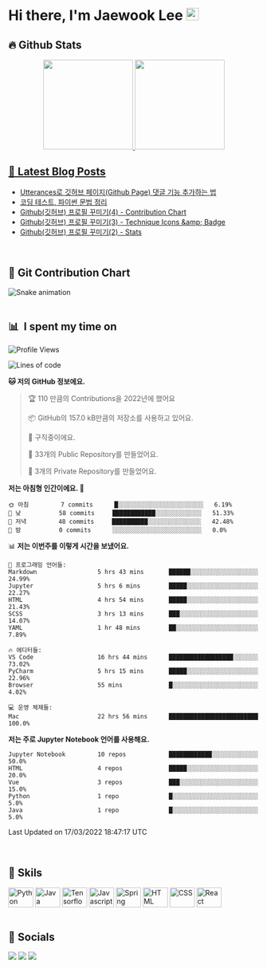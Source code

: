 <!-- ./REAME.md -->
# Hi there, I'm Jaewook Lee <a href="https://lee-jaewook.github.io/"><img src="https://media.giphy.com/media/hvRJCLFzcasrR4ia7z/giphy.gif" width="25px"></a>
## 🔥 Github Stats
<div align="center">
  <a href="https://github.com/lee-jaewook">
  <img height="180em" src="https://github-readme-stats.vercel.app/api?username=lee-jaewook&show_icons=true&theme=dracula&include_all_commits=true&count_private=true"/>
  <img height="180em" src="https://github-readme-stats.vercel.app/api/top-langs/?username=lee-jaewook&layout=compact&langs_count=7&theme=dracula"/>
</div>  
  
  
## 📕 Latest Blog Posts
<!-- BLOG-POST-LIST:START -->
- [Utterances로 깃허브 페이지&lpar;Github Page&rpar; 댓글 기능 추가하는 법](https://lee-jaewook.github.io/2022/03/14/add_comment_func.html)
- [코딩 테스트, 파이썬 문법 정리](https://lee-jaewook.github.io/2022/03/13/python_coding_test_tip.html)
- [Github&lpar;깃허브&rpar; 프로필 꾸미기&lpar;4&rpar; - Contribution Chart](https://lee-jaewook.github.io/2022/03/12/git_profile_4.html)
- [Github&lpar;깃허브&rpar; 프로필 꾸미기&lpar;3&rpar; - Technique Icons &amp;amp; Badge](https://lee-jaewook.github.io/2022/03/11/git_profile_3.html)
- [Github&lpar;깃허브&rpar; 프로필 꾸미기&lpar;2&rpar; - Stats](https://lee-jaewook.github.io/2022/03/10/git_profile_2.html)
<!-- BLOG-POST-LIST:END --><br>
  
## 🌱 Git Contribution Chart
 ![Snake animation](https://github.com/lee-jaewook/lee-jaewook/blob/output/github-contribution-grid-snake.svg)<br><br>
  
## 📊 &nbsp;**I spent my time on**
<!--START_SECTION:waka-->
![Profile Views](http://img.shields.io/badge/Profile%20Views-232-blue)

![Lines of code](https://img.shields.io/badge/%EC%A0%80%EB%8A%94%20%EC%97%AC%ED%83%9C%EA%B9%8C%EC%A7%80%20-276%20Thousand%20%EC%A4%84%EC%9D%98%20%EC%BD%94%EB%93%9C%EB%A5%BC%20%EC%9E%91%EC%84%B1%ED%96%88%EC%96%B4%EC%9A%94.-blue)

**🐱 저의 GitHub 정보에요.** 

> 🏆 110 만큼의 Contributions을 2022년에 했어요
 > 
> 📦 GitHub의 157.0 kB만큼의 저장소를 사용하고 있어요. 
 > 
> 💼 구직중이에요.
 > 
> 📜 33개의 Public Repository를 만들었어요. 
 > 
> 🔑 3개의 Private Repository를 만들었어요.  
 > 
**저는 아침형 인간이에요. 🐤** 

```text
🌞 아침         7 commits      █░░░░░░░░░░░░░░░░░░░░░░░░   6.19% 
🌆 낮　         58 commits     ████████████░░░░░░░░░░░░░   51.33% 
🌃 저녁         48 commits     ██████████░░░░░░░░░░░░░░░   42.48% 
🌙 밤　         0 commits      ░░░░░░░░░░░░░░░░░░░░░░░░░   0.0%

```


📊 **저는 이번주를 이렇게 시간을 보냈어요.** 

```text
💬 프로그래밍 언어들: 
Markdown                 5 hrs 43 mins       ██████░░░░░░░░░░░░░░░░░░░   24.99% 
Jupyter                  5 hrs 6 mins        █████░░░░░░░░░░░░░░░░░░░░   22.27% 
HTML                     4 hrs 54 mins       █████░░░░░░░░░░░░░░░░░░░░   21.43% 
SCSS                     3 hrs 13 mins       ███░░░░░░░░░░░░░░░░░░░░░░   14.07% 
YAML                     1 hr 48 mins        ██░░░░░░░░░░░░░░░░░░░░░░░   7.89%

🔥 에디터들: 
VS Code                  16 hrs 44 mins      ██████████████████░░░░░░░   73.02% 
PyCharm                  5 hrs 15 mins       █████░░░░░░░░░░░░░░░░░░░░   22.96% 
Browser                  55 mins             █░░░░░░░░░░░░░░░░░░░░░░░░   4.02%

💻 운영 체제들: 
Mac                      22 hrs 56 mins      █████████████████████████   100.0%

```

**저는 주로 Jupyter Notebook 언어를 사용해요.** 

```text
Jupyter Notebook         10 repos            ████████████░░░░░░░░░░░░░   50.0% 
HTML                     4 repos             █████░░░░░░░░░░░░░░░░░░░░   20.0% 
Vue                      3 repos             ███░░░░░░░░░░░░░░░░░░░░░░   15.0% 
Python                   1 repo              █░░░░░░░░░░░░░░░░░░░░░░░░   5.0% 
Java                     1 repo              █░░░░░░░░░░░░░░░░░░░░░░░░   5.0%

```



 Last Updated on 17/03/2022 18:47:17 UTC
<!--END_SECTION:waka--><br>
  
  
## 💪 Skils
<div style="display: inline_block">
  <img align="center" alt="Python" height="40" width="50" src="https://cdn.jsdelivr.net/gh/devicons/devicon/icons/python/python-original.svg">
  <img align="center" alt="Java" height="40" width="50" src="https://cdn.jsdelivr.net/gh/devicons/devicon/icons/java/java-original.svg">
  <img align="center" alt="Tensorflow" height="40" width="50" src="https://cdn.jsdelivr.net/gh/devicons/devicon/icons/tensorflow/tensorflow-original.svg">
  <img align="center" alt="Javascript" height="40" width="50" src="https://cdn.jsdelivr.net/gh/devicons/devicon/icons/javascript/javascript-original.svg">
  <img align="center" alt="Spring" height="40" width="50" src="https://cdn.jsdelivr.net/gh/devicons/devicon/icons/spring/spring-original.svg">
  <img align="center" alt="HTML" height="40" width="50" src="https://cdn.jsdelivr.net/gh/devicons/devicon/icons/html5/html5-original.svg">
  <img align="center" alt="CSS" height="40" width="50" src="https://cdn.jsdelivr.net/gh/devicons/devicon/icons/css3/css3-original.svg">
  <img align="center" alt="React" height="40" width="50" src="https://cdn.jsdelivr.net/gh/devicons/devicon/icons/react/react-original.svg">
</div><br>
  
  
## 📮 Socials  
<div style="display: inline_block">
  <a href="https://github.com/lee-jaewook" target="_blank"><img src="https://img.shields.io/badge/GitHub-100000?style=for-the-badge&logo=github&logoColor=white" target="_blank"></a>
  <a href="https://www.linkedin.com/in/lee-jaewook/" target="_blank"><img src="https://img.shields.io/badge/LinkedIn-0077B5?style=for-the-badge&logo=linkedin&logoColor=white" target="_blank"></a>
 	<a href="mailto:jaewook_lee@outlook.com" target="_blank"><img src="https://img.shields.io/badge/Microsoft_Outlook-0078D4?style=for-the-badge&logo=microsoft-outlook&logoColor=white" target="_blank"></a>
</div>  
  
  

